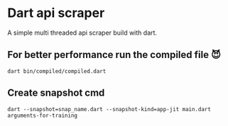 # Dart api scraper

A simple multi threaded api scraper build with dart.

## For better performance run the compiled file 😈
```
dart bin/compiled/compiled.dart
```

## Create snapshot cmd
```
dart --snapshot=snap_name.dart --snapshot-kind=app-jit main.dart arguments-for-training
```

